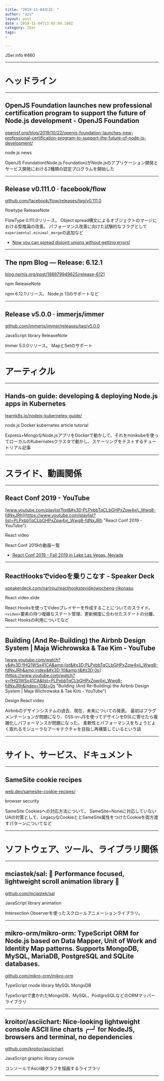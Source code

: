 ```yaml
---
title: "2019-11-04のJS: "
author: "azu"
layout: post
date : 2019-11-04T13:05:09.180Z
category: JSer
tags:
-

---
```


JSer.info #460

----

<h1 class="site-genre">ヘッドライン</h1>

----

## OpenJS Foundation launches new professional certification program to support the future of Node.js development - OpenJS Foundation
[openjsf.org/blog/2019/10/22/openjs-foundation-launches-new-professional-certification-program-to-support-the-future-of-node-js-development/](https://openjsf.org/blog/2019/10/22/openjs-foundation-launches-new-professional-certification-program-to-support-the-future-of-node-js-development/ "OpenJS Foundation launches new professional certification program to support the future of Node.js development - OpenJS Foundation")
<p class="jser-tags jser-tag-icon"><span class="jser-tag">node.js</span> <span class="jser-tag">news</span></p>

OpenJS Foundation(Node.js Foundation)がNode.jsのアプリケーション開発とサービス開発における2種類の認定プログラムを開始した


----

## Release v0.111.0 · facebook/flow
[github.com/facebook/flow/releases/tag/v0.111.0](https://github.com/facebook/flow/releases/tag/v0.111.0 "Release v0.111.0 · facebook/flow")
<p class="jser-tags jser-tag-icon"><span class="jser-tag">flowtype</span> <span class="jser-tag">ReleaseNote</span></p>

FlowType 0.111.0リリース。
Object spread構文によるオブジェクトのマージにおける型推論の改善。
パフォーマンス改善に向けた試験的なフラグとして`experimental.minimal_merge`の追加など

- [Now you can spread disjoint unions without getting errors!](https://medium.com/flow-type/spreads-common-errors-fixes-9701012e9d58 "Now you can spread disjoint unions without getting errors!")

----

## The npm Blog — Release: 6.12.1
[blog.npmjs.org/post/188679949625/release-6121](https://blog.npmjs.org/post/188679949625/release-6121 "The npm Blog — Release: 6.12.1")
<p class="jser-tags jser-tag-icon"><span class="jser-tag">npm</span> <span class="jser-tag">ReleaseNote</span></p>

npm 6.12.1リリース。
Node.js 13のサポートなど


----

## Release v5.0.0 · immerjs/immer
[github.com/immerjs/immer/releases/tag/v5.0.0](https://github.com/immerjs/immer/releases/tag/v5.0.0 "Release v5.0.0 · immerjs/immer")
<p class="jser-tags jser-tag-icon"><span class="jser-tag">JavaScript</span> <span class="jser-tag">library</span> <span class="jser-tag">ReleaseNote</span></p>

Immer 5.0.0リリース。
MapとSetのサポート


----
<h1 class="site-genre">アーティクル</h1>

----

## Hands-on guide: developing & deploying Node.js apps in Kubernetes
[learnk8s.io/nodejs-kubernetes-guide/](https://learnk8s.io/nodejs-kubernetes-guide/ "Hands-on guide: developing & deploying Node.js apps in Kubernetes")
<p class="jser-tags jser-tag-icon"><span class="jser-tag">node.js</span> <span class="jser-tag">Docker</span> <span class="jser-tag">kubernetes</span> <span class="jser-tag">article</span> <span class="jser-tag">tutorial</span></p>

Express+MongoなNode.jsアプリをDockerで動かして、それをminikubeを使ってローカルのKubernatesクラスタで動かし、スケーリングをテストするチュートリアル記事


----
<h1 class="site-genre">スライド、動画関係</h1>

----

## React Conf 2019 - YouTube
[www.youtube.com/playlist?list&#x3D;PLPxbbTqCLbGHPxZpw4xj\_Wwg8-fdNxJRh](https://www.youtube.com/playlist?list=PLPxbbTqCLbGHPxZpw4xj_Wwg8-fdNxJRh "React Conf 2019 - YouTube")
<p class="jser-tags jser-tag-icon"><span class="jser-tag">React</span> <span class="jser-tag">video</span></p>

React Conf 2019の動画一覧

- [React Conf 2019 - Fall 2019 in Lake Las Vegas, Nevada](https://conf.reactjs.org/ "React Conf 2019 - Fall 2019 in Lake Las Vegas, Nevada")

----

## ReactHooksでvideoを乗りこなす - Speaker Deck
[speakerdeck.com/narirou/reacthookstevideowocheng-rikonasu](https://speakerdeck.com/narirou/reacthookstevideowocheng-rikonasu "ReactHooksでvideoを乗りこなす - Speaker Deck")
<p class="jser-tags jser-tag-icon"><span class="jser-tag">React</span> <span class="jser-tag">video</span> <span class="jser-tag">slide</span></p>

React Hooksを使ってVideoプレイヤーを作成することについてのスライド。
`<video>`要素の持つ複雑なステート管理、更新頻度に合わせたステートの分離、React Hooksの利用についてなど


----

## Building (And Re-Building) the Airbnb Design System | Maja Wichrowska & Tae Kim - YouTube
[www.youtube.com/watch?v&#x3D;fHQ1WSx41CA&amp;list&#x3D;PLPxbbTqCLbGHPxZpw4xj\_Wwg8-fdNxJRh&amp;index&#x3D;10&amp;t&#x3D;0s](https://www.youtube.com/watch?v=fHQ1WSx41CA&list=PLPxbbTqCLbGHPxZpw4xj_Wwg8-fdNxJRh&index=10&t=0s "Building (And Re-Building) the Airbnb Design System | Maja Wichrowska & Tae Kim - YouTube")
<p class="jser-tags jser-tag-icon"><span class="jser-tag">Design</span> <span class="jser-tag">React</span> <span class="jser-tag">video</span></p>

Airbnbのデザインシステムの過去、現在、未来についての発表。
最初はフラグメンテーションが問題になり、CSS-in-JSを使ってデザインをDSLに寄せたら複雑化しパフォーマンスが問題になった。
柔軟性とパフォーマンスをちょうどよく取れるモジューラなアーキテクチャを目指し再構築しているという話


----
<h1 class="site-genre">サイト、サービス、ドキュメント</h1>

----

## SameSite cookie recipes
[web.dev/samesite-cookie-recipes/](https://web.dev/samesite-cookie-recipes/ "SameSite cookie recipes")
<p class="jser-tags jser-tag-icon"><span class="jser-tag">browser</span> <span class="jser-tag">security</span></p>

SameSite Cookiesへの対応方法について。
SameSite=Noneに対応していないUAの対策として、LegacyなCookieととSameSite属性をつけたCookieを両方渡すパターンについてなど


----
<h1 class="site-genre">ソフトウェア、ツール、ライブラリ関係</h1>

----

## mciastek/sal: 🚀 Performance focused, lightweight scroll animation library 🚀
[github.com/mciastek/sal](https://github.com/mciastek/sal "mciastek/sal: 🚀 Performance focused, lightweight scroll animation library 🚀")
<p class="jser-tags jser-tag-icon"><span class="jser-tag">JavaScript</span> <span class="jser-tag">library</span> <span class="jser-tag">animation</span></p>

Intersection Observerを使ったスクロールアニメーションライブラリ。


----

## mikro-orm/mikro-orm: TypeScript ORM for Node.js based on Data Mapper, Unit of Work and Identity Map patterns. Supports MongoDB, MySQL, MariaDB, PostgreSQL and SQLite databases.
[github.com/mikro-orm/mikro-orm](https://github.com/mikro-orm/mikro-orm "mikro-orm/mikro-orm: TypeScript ORM for Node.js based on Data Mapper, Unit of Work and Identity Map patterns. Supports MongoDB, MySQL, MariaDB, PostgreSQL and SQLite databases.")
<p class="jser-tags jser-tag-icon"><span class="jser-tag">TypeScript</span> <span class="jser-tag">rnode</span> <span class="jser-tag">library</span> <span class="jser-tag">MySQL</span> <span class="jser-tag">MongoDB</span></p>

TypeScriptで書かれたMongoDB、MySQL、PostgreSQLなどのORMマッパーライブラリ


----

## kroitor/asciichart: Nice-looking lightweight console ASCII line charts ╭┈╯ for NodeJS, browsers and terminal, no dependencies
[github.com/kroitor/asciichart](https://github.com/kroitor/asciichart "kroitor/asciichart: Nice-looking lightweight console ASCII line charts ╭┈╯ for NodeJS, browsers and terminal, no dependencies")
<p class="jser-tags jser-tag-icon"><span class="jser-tag">JavaScript</span> <span class="jser-tag">graphic</span> <span class="jser-tag">library</span> <span class="jser-tag">console</span></p>

コンソールでAscii線グラフを描画するライブラリ


----
